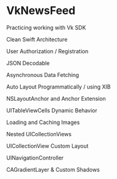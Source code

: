 # VkNewsFeed

Practicing working with Vk SDK 

Clean Swift Architecture

User Authorization / Registration

JSON  Decodable

Asynchronous Data Fetching

Auto Layout Programmatically / using XIB

NSLayoutAnchor and Anchor Extension

UITableViewCells Dynamic Behavior

Loading and Caching Images

Nested UICollectionViews

UICollectionView Custom Layout

UINavigationController

CAGradientLayer & Custom Shadows
